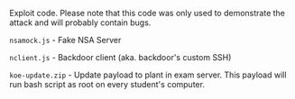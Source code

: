 Exploit code.
Please note that this code was only used to demonstrate the attack and will probably contain bugs.

`nsamock.js` - Fake NSA Server

`nclient.js` - Backdoor client (aka. backdoor's custom SSH)

`koe-update.zip` - Update payload to plant in exam server. This payload will run bash script as root on every student's computer.
